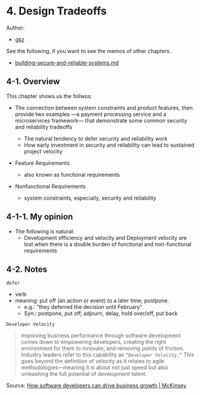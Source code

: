 # 4. Design Tradeoffs

Author:
  - [gkz](https://twitter.com/gkzvoice)

See the following, if you want to see the memos of other chapters.
  - [building-secure-and-reliable-systems.md](../building-secure-and-reliable-systems.md)


## 4-1. Overview

This chapter shows us the follwos:

- The connection between system constraints and product features, then provide two examples —a payment processing service and a microservices framework— that demonstrate some common security and reliability tradeoffs
  - The natural tendency to defer security and reliability work
  - How early investment in security and reliability can lead to sustained project velocity

- Feature Requirements
  - also known as functional requirements

- Nonfunctional Requirements
  - system constraints, especially, security and reliability

## 4-1-1. My opinion

- The following is natural:
  - Development efficiency and velocity and Deployment velocity are lost 
    when there is a double burden of functional and non-functional requirements


## 4-2. Notes

`defer`
  - verb
  - meaning: put off (an action or event) to a later time; postpone.
    - e.g.: "they deferred the decision until February"
    - Syn.: postpone, put off, adjourn, delay, hold over/off, put back

`Developer Velocity`
 > Improving business performance through software development comes down to empowering developers, 
 > creating the right environment for them to innovate, and removing points of friction. 
 > Industry leaders refer to this capability as `“Developer Velocity.”` 
 > This goes beyond the definition of velocity as it relates to agile methodologies—meaning 
 > it is about not just speed but also unleashing the full potential of development talent.

 Source: [How software developers can drive business growth | McKinsey](https://www.mckinsey.com/industries/technology-media-and-telecommunications/our-insights/developer-velocity-how-software-excellence-fuels-business-performance#)